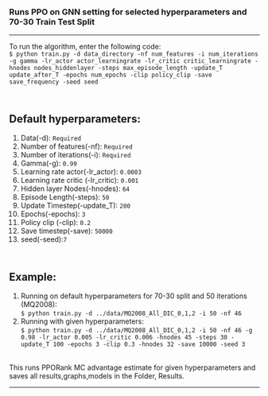 ### Runs PPO on GNN setting for selected hyperparameters and 70-30 Train Test Split

---


To run the algorithm, enter the following code:<br>
`$ python train.py -d data_directory -nf num_features -i num_iterations -g gamma -lr_actor actor_learningrate -lr_critic critic_learningrate -hnodes nodes_hiddenlayer
-steps max_episode_length -update_T update_after_T -epochs num_epochs -clip policy_clip -save save_frequency -seed seed `<br>

<br>Default hyperparameters: 
---
1. Data(-d): `Required`
2. Number of features(-nf): `Required`
3. Number of iterations(-i): `Required`
4. Gamma(-g): `0.99`
5. Learning rate actor(-lr_actor): `0.0003`
6. Learning rate critic (-lr_critic): `0.001`
7. Hidden layer Nodes(-hnodes): `64`
8. Episode Length(-steps): `50`
9. Update Timestep(-update_T): `200`
10. Epochs(-epochs): `3`
11. Policy clip (-clip): `0.2`
12. Save timestep(-save): `50000`
13. seed(-seed):`7`


<br>Example: 
---
1. Running on default hyperparameters for 70-30 split and 50 iterations (MQ2008): <br> `$ python train.py -d ../data/MQ2008_All_DIC_0,1,2 -i 50 -nf 46`
2. Running with given hyperparameters: <br> `$ python train.py -d ../data/MQ2008_All_DIC_0,1,2 -i 50 -nf 46 -g 0.98 -lr_actor 0.005 -lr_critic 0.006 -hnodes 45 -steps 30 -update_T 100 -epochs 3 -clip 0.3 -hnodes 32 -save 10000 -seed 3`



<br>
This runs PPORank MC advantage estimate for given hyperparameters and saves all results,graphs,models in the Folder, Results.

---



